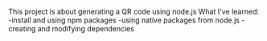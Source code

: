 This project is about generating a QR code using node.js 
What I've learned:
-install and using npm packages
-using native packages from node.js 
-creating and modifying dependencies

